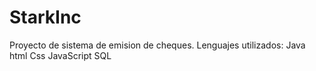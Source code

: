 # StarkInc
Proyecto de sistema de emision de cheques.
Lenguajes utilizados:
Java
html
Css
JavaScript
SQL
